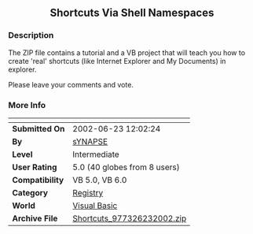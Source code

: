 ﻿<div align="center">

## Shortcuts Via Shell Namespaces


</div>

### Description



The ZIP file contains a tutorial and a VB project that will teach you how to create 'real' shortcuts (like Internet Explorer and My Documents) in explorer.

Please leave your comments and vote.
 
### More Info
 


<span>             |<span>
---                |---
**Submitted On**   |2002-06-23 12:02:24
**By**             |[sYNAPSE](https://github.com/Planet-Source-Code/PSCIndex/blob/master/ByAuthor/synapse.md)
**Level**          |Intermediate
**User Rating**    |5.0 (40 globes from 8 users)
**Compatibility**  |VB 5\.0, VB 6\.0
**Category**       |[Registry](https://github.com/Planet-Source-Code/PSCIndex/blob/master/ByCategory/registry__1-36.md)
**World**          |[Visual Basic](https://github.com/Planet-Source-Code/PSCIndex/blob/master/ByWorld/visual-basic.md)
**Archive File**   |[Shortcuts\_977326232002\.zip](https://github.com/Planet-Source-Code/synapse-shortcuts-via-shell-namespaces__1-36175/archive/master.zip)








